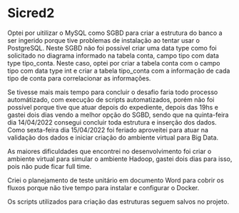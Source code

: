 # Sicred2
Optei por uitilizar o MySQL como SGBD para criar a estrutura do banco a ser ingerido porque tive problemas de instalação ao tentar usar o PostgreSQL.
Neste SGBD não foi possível criar uma data type como foi solicitado no diagrama informado na tabela conta, campo tipo com data type tipo_conta. 
Neste caso, optei por criar a tabela conta com o campo tipo com data type int e criar a tabela tipo_conta com a informação de cada tipo de conta para correlacionar as informações.

Se tivesse mais mais tempo para concluir o desafio faria todo processo automátizado, com execução de scripts automatizados, porém não foi possível porque tive que atuar depois do expediente, depois das 19hs e gastei dois dias vendo a melhor opção do SGBD, sendo que na quinta-feira dia 14/04/2022 consegui concluir toda estrutura e inserção dos dados.
Como sexta-feira dia 15/04/2022 foi feriado aproveitei para atuar na validação dos dados e iniciar criação do ambiente virtual para Big Data.

As maiores dificuldades que encontrei no desenvolvimento foi criar o ambiente virtual para simular o ambiente Hadoop, gastei dois dias para isso, pois não pude ficar full time.

Criei o planejamento de teste unitário em documento Word para cobrir os fluxos porque não tive tempo para instalar e configurar o Docker.

Os scripts utilizados para criação das estruturas seguem salvos  no projeto.
